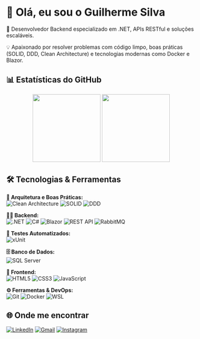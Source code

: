 # 👋 Olá, eu sou o Guilherme Silva

🎯 Desenvolvedor Backend especializado em .NET, APIs RESTful e soluções escaláveis.

💡 Apaixonado por resolver problemas com código limpo, boas práticas (SOLID, DDD, Clean Architecture) e tecnologias modernas como Docker e Blazor.

## 📊 Estatísticas do GitHub

<div align="center">
  <img height="180em" src="https://github-readme-stats.vercel.app/api?username=guijs02&show_icons=true&theme=dracula&include_all_commits=true&count_private=true" />
  <img height="180em" src="https://github-readme-stats.vercel.app/api/top-langs/?username=guijs02&layout=compact&theme=dracula" />
</div>

  
## 🛠️ Tecnologias & Ferramentas

**🧠 Arquitetura e Boas Práticas:**  
![Clean Architecture](https://img.shields.io/badge/Clean%20Architecture-6e40c9?style=flat&logo=codefactor&logoColor=white)
![SOLID](https://img.shields.io/badge/SOLID-Principles-orange?style=flat)
![DDD](https://img.shields.io/badge/DDD-Domain%20Driven%20Design-blueviolet?style=flat)

**👨‍💻 Backend:**  
![.NET](https://img.shields.io/badge/.NET-512BD4?style=flat&logo=dotnet&logoColor=white)
![C#](https://img.shields.io/badge/C%23-%23239120?style=flat&logo=c-sharp&logoColor=white)
![Blazor](https://img.shields.io/badge/Blazor-5C2D91?style=flat&logo=blazor&logoColor=white)
![REST API](https://img.shields.io/badge/API%20REST-00599C?style=flat&logo=cloudflare&logoColor=white)
![RabbitMQ](https://img.shields.io/badge/RabbitMQ-FF6600?style=flat&logo=rabbitmq&logoColor=white)

**🧪 Testes Automatizados:**  
![xUnit](https://img.shields.io/badge/xUnit.NET-5C2D91?style=flat&logo=.net&logoColor=white)

**🗄️ Banco de Dados:**  
![SQL Server](https://img.shields.io/badge/SQL%20Server-CC2927?style=flat&logo=microsoftsqlserver&logoColor=white)

**🎨 Frontend:**  
![HTML5](https://img.shields.io/badge/HTML5-E34F26?style=flat&logo=html5&logoColor=white)
![CSS3](https://img.shields.io/badge/CSS3-1572B6?style=flat&logo=css3&logoColor=white)
![JavaScript](https://img.shields.io/badge/JavaScript-F7DF1E?style=flat&logo=javascript&logoColor=black)

**⚙️ Ferramentas & DevOps:**  
![Git](https://img.shields.io/badge/Git-F05032?style=flat&logo=git&logoColor=white)
![Docker](https://img.shields.io/badge/Docker-2496ED?style=flat&logo=docker&logoColor=white)
![WSL](https://img.shields.io/badge/WSL-Windows%20Subsystem%20for%20Linux-0078D6?style=flat&logo=windows&logoColor=white)



## 🌐 Onde me encontrar

[![LinkedIn](https://img.shields.io/badge/-LinkedIn-0A66C2?style=for-the-badge&logo=linkedin&logoColor=white)](https://www.linkedin.com/in/guilherme-silva02/)
[![Gmail](https://img.shields.io/badge/-Gmail-D14836?style=for-the-badge&logo=gmail&logoColor=white)](mailto:guilhermejsilva04@gmail.com)
[![Instagram](https://img.shields.io/badge/-Instagram-E4405F?style=for-the-badge&logo=instagram&logoColor=white)](https://www.instagram.com/guijs02/)
   
